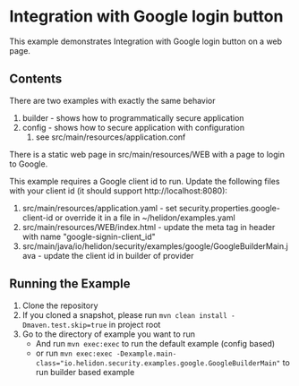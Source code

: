 Integration with Google login button
===================

This example demonstrates Integration with Google login button on a web page.

Contents
--------
There are two examples with exactly the same behavior
1. builder - shows how to programmatically secure application
2. config - shows how to secure application with configuration
    1. see src/main/resources/application.conf
    
There is a static web page in src/main/resources/WEB with a page to login to Google.

This example requires a Google client id to run. 
Update the following files with your client id (it should support http://localhost:8080):
1. src/main/resources/application.yaml - set security.properties.google-client-id or override it in a file in ~/helidon/examples.yaml
2. src/main/resources/WEB/index.html - update the meta tag in header with name "google-signin-client_id"
3. src/main/java/io/helidon/security/examples/google/GoogleBuilderMain.java - update the client id in builder of provider


Running the Example
-------------------

1. Clone the repository
2. If you cloned a snapshot, please run `mvn clean install -Dmaven.test.skip=true` in project root
3. Go to the directory of example you want to run
    - And run `mvn exec:exec` to run the default example (config based)
    - or  run `mvn exec:exec -Dexample.main-class="io.helidon.security.examples.google.GoogleBuilderMain"` 
    to run builder based example
